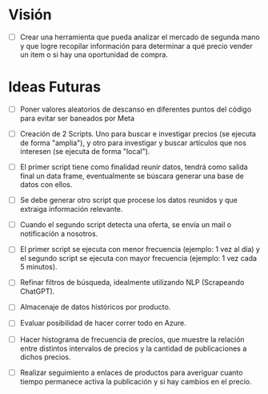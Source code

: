 # Visión
- [ ] Crear una herramienta que pueda analizar el mercado de segunda mano y que logre recopilar información para determinar a qué precio vender un item o si hay una oportunidad de compra.

# Ideas Futuras
- [ ] Poner valores aleatorios de descanso en diferentes puntos del código para evitar ser baneados por Meta
- [ ] Creación de 2 Scripts. Uno para buscar e investigar precios (se ejecuta de forma "amplia"), y otro para investigar y buscar artículos que nos interesen (se ejecuta de forma "local").
- [ ] El primer script tiene como finalidad reunir datos, tendrá como salida final un data frame, eventualmente se búscara generar una base de datos con ellos.

- [ ] Se debe generar otro script que procese los datos reunidos y que extraiga información relevante.

- [ ] Cuando el segundo script detecta una oferta, se envía un mail o notificación a nosotros.

- [ ] El primer script se ejecuta con menor frecuencia (ejemplo: 1 vez al día) y el segundo script se ejecuta con mayor frecuencia (ejemplo: 1 vez cada 5 minutos).

- [ ] Refinar filtros de búsqueda, idealmente utilizando NLP (Scrapeando ChatGPT).

- [ ] Almacenaje de datos históricos por producto.

- [ ] Evaluar posibilidad de hacer correr todo en Azure.

- [ ] Hacer histograma de frecuencia de precios, que muestre la relación entre distintos intervalos de precios y la cantidad de publicaciones a dichos precios.

- [ ] Realizar seguimiento a enlaces de productos para averiguar cuanto tiempo permanece activa la publicación y si hay cambios en el precio.

